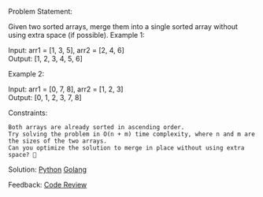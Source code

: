 Problem Statement:

Given two sorted arrays, merge them into a single sorted array without using extra space (if possible).
Example 1:

Input: arr1 = [1, 3, 5], arr2 = [2, 4, 6]  
Output: [1, 2, 3, 4, 5, 6]  

Example 2:

Input: arr1 = [0, 7, 8], arr2 = [1, 2, 3]  
Output: [0, 1, 2, 3, 7, 8]  

Constraints:

    Both arrays are already sorted in ascending order.
    Try solving the problem in O(n + m) time complexity, where n and m are the sizes of the two arrays.
    Can you optimize the solution to merge in place without using extra space? 🚀

Solution:
    [Python](../python/012.py)
    [Golang](../golang/012.go)

Feedback:
    [Code Review](../code_review/012.md)